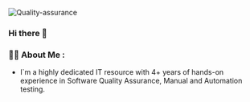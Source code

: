 ![Quality-assurance](https://user-images.githubusercontent.com/106456849/174657038-fd06ffed-4bea-4094-acd4-2ed7f21edd70.jpg)
### Hi there 👋
### :woman_technologist: About Me :

- I`m a highly dedicated IT resource with 4+ years of hands-on experience in Software Quality Assurance, Manual and Automation testing. 


